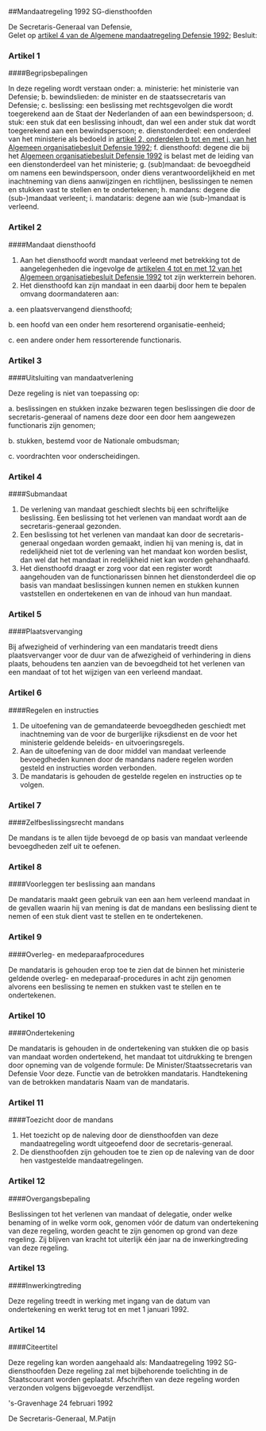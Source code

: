 <meta http-equiv='Content-Type' content='text/html; charset=utf-8' />

##Mandaatregeling 1992 SG-diensthoofden

De Secretaris-Generaal van Defensie,  
Gelet op [artikel 4 van de Algemene mandaatregeling Defensie 1992](../../../../../ministeriele-regeling/algemene/mandaatregeling/defensie/1992/BWBR0005423/README.md);
Besluit:    

### Artikel  1  

####Begripsbepalingen

In deze regeling wordt verstaan onder:   a. ministerie:  het ministerie van Defensie;    b. bewindslieden:  de minister en de staatssecretaris van Defensie;    c. beslissing:  een beslissing met rechtsgevolgen die wordt toegerekend aan de Staat der Nederlanden of aan een bewindspersoon;    d. stuk:  een stuk dat een beslissing inhoudt, dan wel een ander stuk dat wordt toegerekend aan een bewindspersoon;    e. dienstonderdeel:  een onderdeel van het ministerie als bedoeld in [artikel 2, onderdelen b tot en met j, van het Algemeen organisatiebesluit Defensie 1992](../../../../../ministeriele-regeling/algemeen/organisatiebesluit/defensie/1992/BWBR0005424/README.md);    f. diensthoofd:  degene die bij het [Algemeen organisatiebesluit Defensie 1992](../../../../../ministeriele-regeling/algemeen/organisatiebesluit/defensie/1992/BWBR0005424/README.md) is belast met de leiding van een dienstonderdeel van het ministerie;    g. (sub)mandaat:  de bevoegdheid om namens een bewindspersoon, onder diens verantwoordelijkheid en met inachtneming van diens aanwijzingen en richtlijnen, beslissingen te nemen en stukken vast te stellen en te ondertekenen;    h. mandans:  degene die (sub-)mandaat verleent;    i. mandataris:  degene aan wie (sub-)mandaat is verleend.     

### Artikel  2  

####Mandaat diensthoofd

1.  Aan het diensthoofd wordt mandaat verleend met betrekking tot de aangelegenheden die ingevolge de [artikelen 4 tot en met 12 van het Algemeen organisatiebesluit Defensie 1992](../../../../../ministeriele-regeling/algemeen/organisatiebesluit/defensie/1992/BWBR0005424/README.md) tot zijn werkterrein behoren.   
2.  Het diensthoofd kan zijn mandaat in een daarbij door hem te bepalen omvang doormandateren aan: 

a. een plaatsvervangend diensthoofd;  

b. een hoofd van een onder hem resorterend organisatie-eenheid;  

c. een andere onder hem ressorterende functionaris.     

### Artikel  3  

####Uitsluiting van mandaatverlening

Deze regeling is niet van toepassing op: 

a. beslissingen en stukken inzake bezwaren tegen beslissingen die door de secretaris-generaal of namens deze door een door hem aangewezen functionaris zijn genomen;  

b. stukken, bestemd voor de Nationale ombudsman;  

c. voordrachten voor onderscheidingen.    

### Artikel  4  

####Submandaat

1.  De verlening van mandaat geschiedt slechts bij een schriftelijke beslissing. Een beslissing tot het verlenen van mandaat wordt aan de secretaris-generaal gezonden.   
2.  Een beslissing tot het verlenen van mandaat kan door de secretaris-generaal ongedaan worden gemaakt, indien hij van mening is, dat in redelijkheid niet tot de verlening van het mandaat kon worden beslist, dan wel dat het mandaat in redelijkheid niet kan worden gehandhaafd.   
3.  Het diensthoofd draagt er zorg voor dat een register wordt aangehouden van de functionarissen binnen het dienstonderdeel die op basis van mandaat beslissingen kunnen nemen en stukken kunnen vaststellen en ondertekenen en van de inhoud van hun mandaat.   

### Artikel  5  

####Plaatsvervanging

Bij afwezigheid of verhindering van een mandataris treedt diens plaatsvervanger voor de duur van de afwezigheid of verhindering in diens plaats, behoudens ten aanzien van de bevoegdheid tot het verlenen van een mandaat of tot het wijzigen van een verleend mandaat.  

### Artikel  6  

####Regelen en instructies

1.  De uitoefening van de gemandateerde bevoegdheden geschiedt met inachtneming van de voor de burgerlijke rijksdienst en de voor het ministerie geldende beleids- en uitvoeringsregels.   
2.  Aan de uitoefening van de door middel van mandaat verleende bevoegdheden kunnen door de mandans nadere regelen worden gesteld en instructies worden verbonden.   
3.  De mandataris is gehouden de gestelde regelen en instructies op te volgen.   

### Artikel  7  

####Zelfbeslissingsrecht mandans

De mandans is te allen tijde bevoegd de op basis van mandaat verleende bevoegdheden zelf uit te oefenen.  

### Artikel  8  

####Voorleggen ter beslissing aan mandans

De mandataris maakt geen gebruik van een aan hem verleend mandaat in de gevallen waarin hij van mening is dat de mandans een beslissing dient te nemen of een stuk dient vast te stellen en te ondertekenen.  

### Artikel  9  

####Overleg- en medeparaafprocedures

De mandataris is gehouden erop toe te zien dat de binnen het ministerie geldende overleg- en medeparaaf-procedures in acht zijn genomen alvorens een beslissing te nemen en stukken vast te stellen en te ondertekenen.  

### Artikel  10  

####Ondertekening

De mandataris is gehouden in de ondertekening van stukken die op basis van mandaat worden ondertekend, het mandaat tot uitdrukking te brengen door opneming van de volgende formule: De Minister/Staatssecretaris van Defensie Voor deze. Functie van de betrokken mandataris. Handtekening van de betrokken mandataris Naam van de mandataris.  

### Artikel  11  

####Toezicht door de mandans

1.  Het toezicht op de naleving door de diensthoofden van deze mandaatregeling wordt uitgeoefend door de secretaris-generaal.   
2.  De diensthoofden zijn gehouden toe te zien op de naleving van de door hen vastgestelde mandaatregelingen.   

### Artikel  12  

####Overgangsbepaling

Beslissingen tot het verlenen van mandaat of delegatie, onder welke benaming of in welke vorm ook, genomen vóór de datum van ondertekening van deze regeling, worden geacht te zijn genomen op grond van deze regeling. Zij blijven van kracht tot uiterlijk één jaar na de inwerkingtreding van deze regeling.  

### Artikel  13  

####Inwerkingtreding

Deze regeling treedt in werking met ingang van de datum van ondertekening en werkt terug tot en met 1 januari 1992.  

### Artikel  14  

####Citeertitel

Deze regeling kan worden aangehaald als: Mandaatregeling 1992 SG-diensthoofden Deze regeling zal met bijbehorende toelichting in de Staatscourant worden geplaatst. Afschriften van deze regeling worden verzonden volgens bijgevoegde verzendlijst.  

's-Gravenhage 
24 februari 1992    

De 
Secretaris-Generaal,
M.Patijn    
